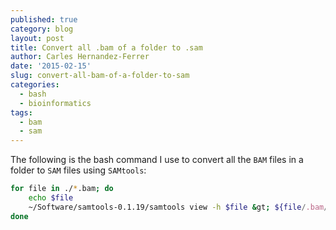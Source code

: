 ```yaml
---
published: true
category: blog
layout: post
title: Convert all .bam of a folder to .sam
author: Carles Hernandez-Ferrer
date: '2015-02-15'
slug: convert-all-bam-of-a-folder-to-sam
categories:
  - bash
  - bioinformatics
tags:
  - bam
  - sam
---
```


The following is the bash command I use to convert all the `BAM` files in a folder to `SAM` files using `SAMtools`:


```bash
for file in ./*.bam; do
    echo $file 
    ~/Software/samtools-0.1.19/samtools view -h $file &gt; ${file/.bam/.sam}
done
```
